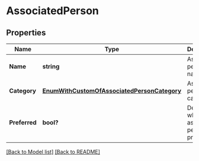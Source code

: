 # AssociatedPerson
## Properties
Name | Type | Description | Notes
------------ | ------------- | ------------- | -------------
**Name** | **string** | Associated person&#39;s name.              | [optional] 
**Category** | [**EnumWithCustomOfAssociatedPersonCategory**](EnumWithCustomOfAssociatedPersonCategory.md) | Associated person&#39;s category.              | [optional] 
**Preferred** | **bool?** | Defines whether associated person is preferred.              | 


[[Back to Model list]](Models.md) [[Back to README]](README.md)

